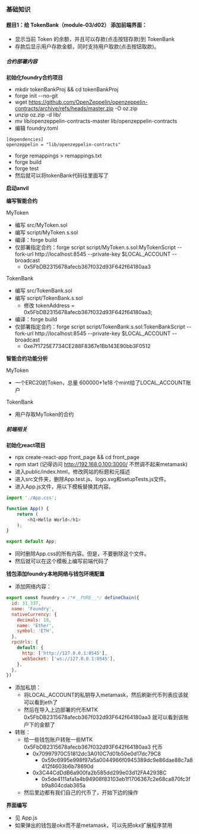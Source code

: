 
### 基础知识



#### 题目1：给 TokenBank（module-03/d02） 添加前端界面：
- 显示当前 Token 的余额，并且可以存款(点击按钮存款)到 TokenBank
- 存款后显示用户存款金额，同时支持用户取款(点击按钮取款)。


##### 合约部署内容

**初始化foundry合约项目**
- mkdir tokenBankProj && cd tokenBankProj
- forge init --no-git
- wget https://github.com/OpenZeppelin/openzeppelin-contracts/archive/refs/heads/master.zip -O oz.zip
- unzip oz.zip -d lib/
- mv lib/openzeppelin-contracts-master lib/openzeppelin-contracts
- 编辑 foundry.toml
```
[dependencies]
openzeppelin = "lib/openzeppelin-contracts"
```
- forge remappings > remappings.txt
- forge build
- forge test
- 然后就可以将tokenBank代码往里面写了

**启动anvil**

**编写智能合约**

MyToken
- 编写 src/MyToken.sol
- 编写 script/MyToken.s.sol
- 编译：forge build
- 仅部署指定合约：forge script script/MyToken.s.sol:MyTokenScript --fork-url http://localhost:8545 --private-key $LOCAL_ACCOUNT --broadcast
    - 0x5FbDB2315678afecb367f032d93F642f64180aa3

TokenBank
- 编写 src/TokenBank.sol
- 编写 script/TokenBank.s.sol
    - 修改 tokenAddress = 0x5FbDB2315678afecb367f032d93F642f64180aa3;
- 编译：forge build
- 仅部署指定合约：forge script script/TokenBank.s.sol:TokenBankScript --fork-url http://localhost:8545 --private-key $LOCAL_ACCOUNT --broadcast
    - 0xe7f1725E7734CE288F8367e1Bb143E90bb3F0512

**智能合约功能分析**

MyToken
- 一个ERC20的Token，总量 600000*1e18 个mint给了LOCAL_ACCOUNT账户

TokenBank
- 用户存取MyToken的合约

##### 前端相关

**初始化react项目**
- npx create-react-app front_page && cd front_page
- npm start (记得访问 http://192.168.0.100:3000/ 不然调不起来metamask)
- 进入public/index.html，修改网站的标题和元描述
- 进入src文件夹，删除App.test.js、logo.svg和setupTests.js文件。
- 进入App.js文件，用以下模板替换其内容。
``` Javascript
import './App.css';

function App() {
    return (
        <h1>Hello World</h1>
    );
}

export default App;
```
- 同时删除App.css的所有内容。但是，不要删除这个文件。
- 然后就可以在这个模板上编写前端代码了


**钱包添加foundry本地网络与钱包环境配置**

- 添加网络内容：
```Javascript
export const foundry = /*#__PURE__*/ defineChain({
  id: 31_337,
  name: 'Foundry',
  nativeCurrency: {
    decimals: 18,
    name: 'Ether',
    symbol: 'ETH',
  },
  rpcUrls: {
    default: {
      http: ['http://127.0.0.1:8545'],
      webSocket: ['ws://127.0.0.1:8545'],
    },
  },
})
```
- 添加私钥：
    - 将LOCAL_ACCOUNT的私钥导入metamask，然后刷新代币列表应该就可以看到eth了
    - 然后在导入上边部署的代币MTK 0x5FbDB2315678afecb367f032d93F642f64180aa3 就可以看到该账户下的金额了
- 转账：
    - 给一些钱包账户转账一些MTK 0x5FbDB2315678afecb367f032d93F642f64180aa3 代币
        - 0x70997970C51812dc3A010C7d01b50e0d17dc79C8
            - 0x59c6995e998f97a5a0044966f0945389dc9e86dae88c7a8412f4603b6b78690d
        - 0x3C44CdDdB6a900fa2b585dd299e03d12FA4293BC
            - 0x5de4111afa1a4b94908f83103eb1f1706367c2e68ca870fc3fb9a804cdab365a
    - 然后里边都有我们自己的代币了，开始下边的操作

**界面编写**
- 见 App.js
- 如果弹出的钱包是okx而不是metamask，可以先把okx扩展程序禁用


